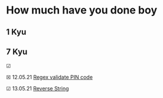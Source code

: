 # How much have you done boy

## 1 Kyu

## 7 Kyu
&#x2611;

&#x2612;  12.05.21 [Regex validate PIN code](https://github.com/itsdnunez/notes/blob/5738aea7527d60ddc35c44ac6615ba081d41c89c/CodeWarsKata/Java/7kyu/Regex%20validate%20PIN%20code.md)

&#x2611; 13.05.21 [Reverse String](https://github.com/itsdnunez/notes/blob/8fbe06e9a8cf22728c55fdf38787a79769b2d567/CodeWarsKata/Java/8kyu/Reversed%20Strings.md)
